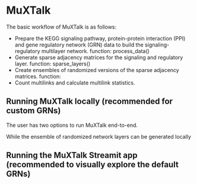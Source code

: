 # MuXTalk

The basic workflow of MuXTalk is as follows:
- Prepare the KEGG signaling pathway, protein-protein interaction (PPI) and gene regulatory network (GRN) data to build the signaling-regulatory multilayer network.  function: process_data()
- Generate sparse adjacency matrices for the signaling and regulatory layer. function: sparse_layers()
- Create ensembles of randomized versions of the sparse adjacency matrices. function: 
- Count multilinks and calculate multilink statistics.

## Running MuXTalk locally (recommended for custom GRNs)

The user has two options to run MuXTalk end-to-end. 


While the ensemble of randomized network layers can be generated locally



## Running the MuXTalk Streamit app (recommended to visually explore the default GRNs)
